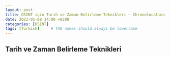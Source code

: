```yaml
---
layout: post
title: OSINT için Tarih ve Zaman Belirleme Teknikleri – Chronolocation - 3
date: 2023-01-08 14:00 +0200
categories: [OSINT]
tags: [Turkish]     # TAG names should always be lowercase
---
```


## Tarih ve Zaman Belirleme Teknikleri

